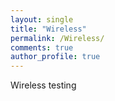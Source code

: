 ```yaml
---
layout: single
title: "Wireless"
permalink: /Wireless/
comments: true
author_profile: true
---
```


Wireless testing